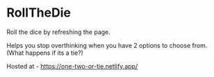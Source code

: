 # RollTheDie 
Roll the dice by refreshing the page.

Helps you stop overthinking when you have 2 options to choose from.
(What happens if its a tie?)

Hosted at - https://one-two-or-tie.netlify.app/